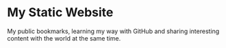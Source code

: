 # My Static Website

My public bookmarks, learning my way with GitHub and sharing interesting content with the world at the same time.
